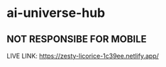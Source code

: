 # ai-universe-hub

NOT RESPONSIBE FOR MOBILE
-----------------------------------------------


LIVE LINK: https://zesty-licorice-1c39ee.netlify.app/
